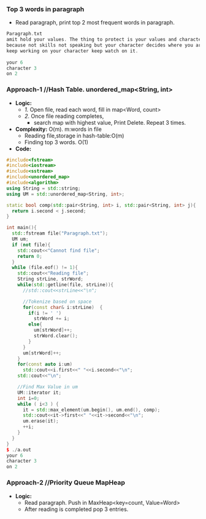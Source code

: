 ### Top 3 words in paragraph
- Read paragraph, print top 2 most frequent words in paragraph.
```c
Paragraph.txt
amit hold your values. The thing to protect is your values and character. Keep building your character 
because not skills not speaking but your character decides where you are in your life. Got it amit, now 
keep working on your character keep watch on it.
  
your 6
character 3
on 2  
```

### Approach-1  //Hash Table. unordered_map<String, int>
- **Logic:**
  - *1.* Open file, read each word, fill in map<Word, count>
  - *2.* Once file reading completes, 
    - search map with highest value, Print Delete. Repeat 3 times.
- **Complexity:** O(m). m:words in file
  - Reading file,storage in hash-table:O(m)
  - Finding top 3 words. O(1)
- **Code:**  
```c++
#include<fstream>
#include<iostream>
#include<sstream>
#include<unordered_map>
#include<algorithm>
using String = std::string;
using UM = std::unordered_map<String, int>;

static bool comp(std::pair<String, int> i, std::pair<String, int> j){
  return i.second < j.second;
}

int main(){
  std::fstream file("Paragraph.txt");
  UM um;
  if (not file){
    std::cout<<"Cannot find file";
    return 0;
  }
  while (file.eof() != 1){
    std::cout<<"Reading file";
    String strLine, strWord;
    while(std::getline(file, strLine)){
      //std::cout<<strLine<<"\n";

      //Tokenize based on space
      for(const char& i:strLine)  {
        if(i != ' ')
          strWord += i;
        else{
          um[strWord]++;
          strWord.clear();
        }
      }
      um[strWord]++;
    }
    for(const auto i:um)
      std::cout<<i.first<<" "<<i.second<<"\n";
    std::cout<<"\n";

    //Find Max Value in um
    UM::iterator it;
    int i=0;
    while ( i<3 ) {
      it = std::max_element(um.begin(), um.end(), comp);
      std::cout<<it->first<<" "<<it->second<<"\n";
      um.erase(it);
      ++i;
    }
  }
}
$ ./a.out
your 6
character 3
on 2
```

### Approach-2  //Priority Queue MapHeap
- **Logic:**
  - Read paragraph. Push in MaxHeap<key=count, Value=Word>
  - After reading is completed pop 3 entries.
